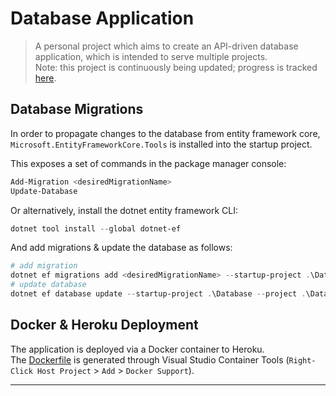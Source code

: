 # Database Application
<!-- ![Build](https://github.com/soca-git/stocks-api/actions/workflows/build.yml/badge.svg)
![Tests](https://github.com/soca-git/stocks-api/actions/workflows/dotnet.yml/badge.svg) -->

> A personal project which aims to create an API-driven database application, which is intended to serve multiple projects.  
> Note: this project is continuously being updated; progress is tracked [here](https://github.com/users/soca-git/projects/1/views/1).

## Database Migrations
In order to propagate changes to the database from entity framework core, ```Microsoft.EntityFrameworkCore.Tools``` is installed into the startup project.

This exposes a set of commands in the package manager console:
```ps1
Add-Migration <desiredMigrationName>
Update-Database
```
Or alternatively, install the dotnet entity framework CLI:
```ps1
dotnet tool install --global dotnet-ef
```
And add migrations & update the database as follows:
```ps1
# add migration
dotnet ef migrations add <desiredMigrationName> --startup-project .\Database --project .\Database.Core
# update database
dotnet ef database update --startup-project .\Database --project .\Database.Core
```

## Docker & Heroku Deployment
The application is deployed via a Docker container to Heroku.  
The [Dockerfile](./Dockerfile) is generated through Visual Studio Container Tools (```Right-Click Host Project``` > ```Add``` > ```Docker Support```).

---
